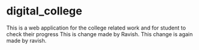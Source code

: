 # digital_college
This is a web application for the college related work and for student to check their progress
This is change made by Ravish.
This change is again made by ravish.

